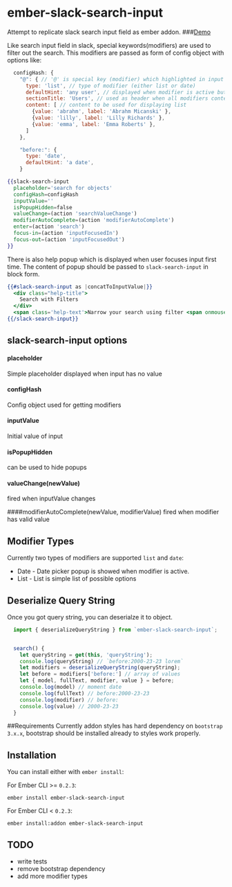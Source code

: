 # ember-slack-search-input
Attempt to replicate slack search input field as ember addon. 
###[Demo](http://ember-slack-search-input.surge.sh)

Like search input field in slack, special keywords(modifiers) are used to filter out the search. This modifiers are passed as form of config object with options like:

```javascript
  configHash: {
    "@": { // '@' is special key (modifier) which highlighted in input
      type: 'list', // type of modifier (either list or date)
      defaultHint: 'any user', // displayed when modifier is active but has no value
      sectionTitle: 'Users', // used as header when all modifiers content displayed 
      content: [ // content to be used for displaying list 
        {value: 'abrahm', label: 'Abrahm Micanski' }, 
        {value: 'lilly', label: 'Lilly Richards' },
        {value: 'emma', label: 'Emma Roberts' },
      ]
    },

    "before:": {
      type: 'date', 
      defaultHint: 'a date',
    }
```

```hbs
{{slack-search-input
  placeholder='search for objects'
  configHash=configHash
  inputValue='' 
  isPopupHidden=false
  valueChange=(action 'searchValueChange')
  modifierAutoComplete=(action 'modifierAutoComplete')
  enter=(action 'search')
  focus-in=(action 'inputFocusedIn')
  focus-out=(action 'inputFocusedOut')
}}
```
There is also help popup which is displayed when user focuses input first time. The content of popup should be passed to `slack-search-input` in block form. 

```hbs
{{#slack-search-input as |concatToInputValue|}}
  <div class="help-title">
    Search with Filters
  </div>
  <span class='help-text'>Narrow your search using filter <span onmousedown={{action concatToInputValue 'before:'}} class='modifier'>before:</span>, <span onmousedown={{action concatToInputValue 'channel:'}} class='modifier'>channel:</span> or <span onmousedown={{action concatToInputValue '@'}} class='modifier'>@</span>. Or press plus key <span onmousedown={{action concatToInputValue '+'}} class='modifier'>+</span> to get all available filters</span>
{{/slack-search-input}}
```

## slack-search-input options

#### placeholder
Simple placeholder displayed when input has no value

#### configHash
Config object used for getting modifiers

#### inputValue
Initial value of input 

#### isPopupHidden
can be used to hide popups 

#### valueChange(newValue)
fired when inputValue changes 

####modifierAutoComplete(newValue, modifierValue)
fired when modifier has valid value

## Modifier Types
Currently two types of modifiers are supported `list` and `date`:
  * Date - Date picker popup is showed when modifier is active.
  * List - List is simple list of possible options

## Deserialize Query String 
Once you got query string, you can deserialze it to object.

```javascript
  import { deserializeQueryString } from `ember-slack-search-input`;


  search() {
    let queryString = get(this, 'queryString');
    console.log(queryString) // `before:2000-23-23 lorem`
    let modifiers = deserializeQueryString(queryString);
    let before = modifiers['before:'] // array of values
    let { model, fullText, modifier, value } = before;
    console.log(model) // moment date
    console.log(fullText) // before:2000-23-23
    console.log(modifier) // before:
    console.log(value) // 2000-23-23
  }
```

##Requirements 
Currently addon styles has hard dependency on `bootstrap 3.x.x`, bootstrap should be installed already to styles work properly.

## Installation
You can install either with `ember install`:

For Ember CLI >= `0.2.3`:

```shell
ember install ember-slack-search-input
```

For Ember CLI < `0.2.3`:

```shell
ember install:addon ember-slack-search-input
```

## TODO
* write tests
* remove bootstrap dependency 
* add more modifier types
